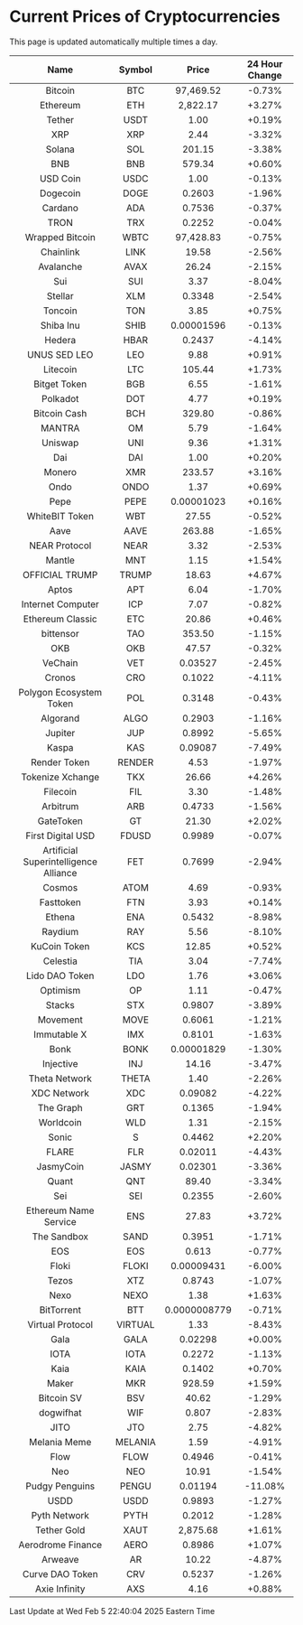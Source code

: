 # Current Prices of Cryptocurrencies
This page is updated automatically multiple times a day.

| Name | Symbol | Price | 24 Hour Change |
| :---: |:---:| :---: | :---: |
| Bitcoin | BTC | 97,469.52 | -0.73% |
| Ethereum | ETH | 2,822.17 | +3.27% |
| Tether | USDT | 1.00 | +0.19% |
| XRP | XRP | 2.44 | -3.32% |
| Solana | SOL | 201.15 | -3.38% |
| BNB | BNB | 579.34 | +0.60% |
| USD Coin | USDC | 1.00 | -0.13% |
| Dogecoin | DOGE | 0.2603 | -1.96% |
| Cardano | ADA | 0.7536 | -0.37% |
| TRON | TRX | 0.2252 | -0.04% |
| Wrapped Bitcoin | WBTC | 97,428.83 | -0.75% |
| Chainlink | LINK | 19.58 | -2.56% |
| Avalanche | AVAX | 26.24 | -2.15% |
| Sui | SUI | 3.37 | -8.04% |
| Stellar | XLM | 0.3348 | -2.54% |
| Toncoin | TON | 3.85 | +0.75% |
| Shiba Inu | SHIB | 0.00001596 | -0.13% |
| Hedera | HBAR | 0.2437 | -4.14% |
| UNUS SED LEO | LEO | 9.88 | +0.91% |
| Litecoin | LTC | 105.44 | +1.73% |
| Bitget Token | BGB | 6.55 | -1.61% |
| Polkadot | DOT | 4.77 | +0.19% |
| Bitcoin Cash | BCH | 329.80 | -0.86% |
| MANTRA | OM | 5.79 | -1.64% |
| Uniswap | UNI | 9.36 | +1.31% |
| Dai | DAI | 1.00 | +0.20% |
| Monero | XMR | 233.57 | +3.16% |
| Ondo | ONDO | 1.37 | +0.69% |
| Pepe | PEPE | 0.00001023 | +0.16% |
| WhiteBIT Token | WBT | 27.55 | -0.52% |
| Aave | AAVE | 263.88 | -1.65% |
| NEAR Protocol | NEAR | 3.32 | -2.53% |
| Mantle | MNT | 1.15 | +1.54% |
| OFFICIAL TRUMP | TRUMP | 18.63 | +4.67% |
| Aptos | APT | 6.04 | -1.70% |
| Internet Computer | ICP | 7.07 | -0.82% |
| Ethereum Classic | ETC | 20.86 | +0.46% |
| bittensor | TAO | 353.50 | -1.15% |
| OKB | OKB | 47.57 | -0.32% |
| VeChain | VET | 0.03527 | -2.45% |
| Cronos | CRO | 0.1022 | -4.11% |
| Polygon Ecosystem Token | POL | 0.3148 | -0.43% |
| Algorand | ALGO | 0.2903 | -1.16% |
| Jupiter | JUP | 0.8992 | -5.65% |
| Kaspa | KAS | 0.09087 | -7.49% |
| Render Token | RENDER | 4.53 | -1.97% |
| Tokenize Xchange | TKX | 26.66 | +4.26% |
| Filecoin | FIL | 3.30 | -1.48% |
| Arbitrum | ARB | 0.4733 | -1.56% |
| GateToken | GT | 21.30 | +2.02% |
| First Digital USD | FDUSD | 0.9989 | -0.07% |
| Artificial Superintelligence Alliance | FET | 0.7699 | -2.94% |
| Cosmos | ATOM | 4.69 | -0.93% |
| Fasttoken | FTN | 3.93 | +0.14% |
| Ethena | ENA | 0.5432 | -8.98% |
| Raydium | RAY | 5.56 | -8.10% |
| KuCoin Token | KCS | 12.85 | +0.52% |
| Celestia | TIA | 3.04 | -7.74% |
| Lido DAO Token | LDO | 1.76 | +3.06% |
| Optimism | OP | 1.11 | -0.47% |
| Stacks | STX | 0.9807 | -3.89% |
| Movement | MOVE | 0.6061 | -1.21% |
| Immutable X | IMX | 0.8101 | -1.63% |
| Bonk | BONK | 0.00001829 | -1.30% |
| Injective | INJ | 14.16 | -3.47% |
| Theta Network | THETA | 1.40 | -2.26% |
| XDC Network | XDC | 0.09082 | -4.22% |
| The Graph | GRT | 0.1365 | -1.94% |
| Worldcoin | WLD | 1.31 | -2.15% |
| Sonic | S | 0.4462 | +2.20% |
| FLARE | FLR | 0.02011 | -4.43% |
| JasmyCoin | JASMY | 0.02301 | -3.36% |
| Quant | QNT | 89.40 | -3.34% |
| Sei | SEI | 0.2355 | -2.60% |
| Ethereum Name Service | ENS | 27.83 | +3.72% |
| The Sandbox | SAND | 0.3951 | -1.71% |
| EOS | EOS | 0.613 | -0.77% |
| Floki | FLOKI | 0.00009431 | -6.00% |
| Tezos | XTZ | 0.8743 | -1.07% |
| Nexo | NEXO | 1.38 | +1.63% |
| BitTorrent | BTT | 0.0000008779 | -0.71% |
| Virtual Protocol | VIRTUAL | 1.33 | -8.43% |
| Gala | GALA | 0.02298 | +0.00% |
| IOTA | IOTA | 0.2272 | -1.13% |
| Kaia | KAIA | 0.1402 | +0.70% |
| Maker | MKR | 928.59 | +1.59% |
| Bitcoin SV | BSV | 40.62 | -1.29% |
| dogwifhat | WIF | 0.807 | -2.83% |
| JITO | JTO | 2.75 | -4.82% |
| Melania Meme | MELANIA | 1.59 | -4.91% |
| Flow | FLOW | 0.4946 | -0.41% |
| Neo | NEO | 10.91 | -1.54% |
| Pudgy Penguins | PENGU | 0.01194 | -11.08% |
| USDD | USDD | 0.9893 | -1.27% |
| Pyth Network | PYTH | 0.2012 | -1.28% |
| Tether Gold | XAUT | 2,875.68 | +1.61% |
| Aerodrome Finance | AERO | 0.8986 | +1.07% |
| Arweave | AR | 10.22 | -4.87% |
| Curve DAO Token | CRV | 0.5237 | -1.26% |
| Axie Infinity | AXS | 4.16 | +0.88% |

Last Update at Wed Feb  5 22:40:04 2025 Eastern Time